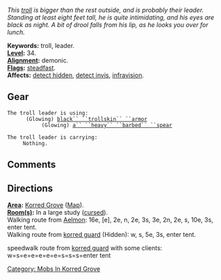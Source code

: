 *This [troll](Trolls "wikilink") is bigger than the rest outside, and is
probably their leader. Standing at least eight feet tall, he is quite
intimidating, and his eyes are black as night. A bit of drool falls from
his lip, as he looks you over for lunch.*

**Keywords:** troll, leader.  
**[Level](Level "wikilink"):** 34.  
**[Alignment](Alignment "wikilink"):** demonic.  
**[Flags](:Category:_Mob_Types "wikilink"):**
[steadfast](Sentinel_Mobs "wikilink").  
**Affects:** [detect hidden](Detect_Hidden "wikilink"), [detect
invis](Detect_Invis "wikilink"),
[infravision](Infravision "wikilink").  

## Gear

`The troll leader is using:`  
<worn on body>`      (Glowing) `[`black`` ``trollskin`` ``armor`](Black_Trollskin_Armor "wikilink")  
<wielded>`           (Glowing) `[`a`` ``heavy`` ``barbed`` ``spear`](Heavy_Barbed_Spear "wikilink")

`The troll leader is carrying:`  
`     Nothing.`

## Comments

## Directions

**[Area](:Category:_Areas "wikilink"):** [Korred
Grove](:Category:_Korred_Grove "wikilink")
([Map](Korred_Grove_Map "wikilink")).  
**[Room(s)](:Category:_Rooms "wikilink"):** In a large study
([cursed](Cursed_Rooms "wikilink")).  
Walking route from [Aelmon](Aelmon "wikilink"): 16e, \[e\], 2e, n, 2e,
3s, 3e, 2n, 2e, s, 10e, 3s, enter tent.  
Walking route from [korred guard](Korred_Guard "wikilink") (Hidden): w,
s, 5e, 3s, enter tent.

speedwalk route from [korred guard](Korred_Guard "wikilink") with some
clients: w=s=e=e=e=e=e=s=s=s=enter tent  

[Category: Mobs In Korred
Grove](Category:_Mobs_In_Korred_Grove "wikilink")
